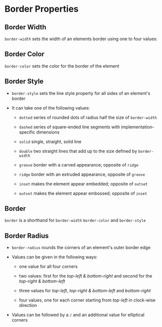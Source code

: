 # Border Properties

## Border Width

`border-width` sets the width of an elements border using one to four values:

## Border Color

`border-color` sets the color for the border of the element

## Border Style

- `border-style` sets the line style property for all sides of an element's border

- It can take one of the following values:

  - `dotted` series of rounded dots of radius half the size of `border-width`

  - `dashed` series of square-ended line segments with implementation-specific
  dimensions

  - `solid` single, straight, solid line

  - `double` two straight lines that add up to the size defined by `border-width`

  - `groove` border with a carved appearance; opposite of `ridge`

  - `ridge` border with an extruded appearance, opposite of `groove`

  - `inset` makes the element appear embedded; opposite of `outset`

  - `outset` makes the element appear embossed; opposite of `inset`

## Border

`border` is a shorthand for `border-width` `border-color` and `border-style`

## Border Radius

- `border-radius` rounds the corners of an element's outer border edge

- Values can be given in the following ways:

  - one value for all four corners

  - two values: first for the *top-left & bottom-right* and second for the
  *top-right & bottom-left*

  - three values for *top-left*, *top-right & bottom-left* and *bottom-right*

  - four values, one for each corner starting from *top-left* in clock-wise direction

- Values can be followed by a `/` and an additional value for elliptical corners
